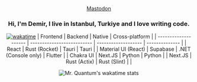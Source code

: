<div align="center">

<a rel="me" href="https://fosstodon.org/@mrquantumoff">Mastodon</a>
### Hi, I'm Demir, I live in Istanbul, Turkiye and I love writing code.
[![wakatime](https://wakatime.com/badge/user/0d89d581-d4f6-44ab-8ad2-18581c59286b.svg)](https://mrquantumoff.dev)
| Frontend              | Backend                    | Native              | Cross-platform |
| --------------------  | -------------------------- | ------------------- | -------------- |
| React                 | Rust (Rocket)              | Tauri               | Tauri          |
| Material UI (React)   | Supabase                   | .NET (Console only) | Flutter        |
| Chakra UI             | Next.JS                    | Python              | Python         |
| Next.JS               | Rust (Actix)               | Rust (Slint)        |                |

![Mr. Quantum's wakatime stats](https://github-readme-stats.vercel.app/api/wakatime?username=mrquantumoff&theme=transparent&langs_count=5)
</div>
